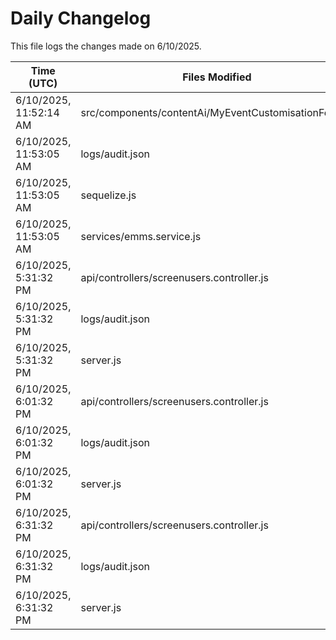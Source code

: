 # Daily Changelog

This file logs the changes made on 6/10/2025.

| Time (UTC)             | Files Modified                    | Changes (Addition/Deletion) |
|------------------------|-----------------------------------|-----------------------------|
| 6/10/2025, 11:52:14 AM | src/components/contentAi/MyEventCustomisationForm.js | 1 Additions & 1 Deletions |
| 6/10/2025, 11:53:05 AM | logs/audit.json | 15 Additions & 15 Deletions|
| 6/10/2025, 11:53:05 AM | sequelize.js | 0 Additions & 1 Deletions|
| 6/10/2025, 11:53:05 AM | services/emms.service.js | 1 Additions & 1 Deletions|
| 6/10/2025, 5:31:32 PM | api/controllers/screenusers.controller.js | 8 Additions & 8 Deletions|
| 6/10/2025, 5:31:32 PM | logs/audit.json | 15 Additions & 15 Deletions|
| 6/10/2025, 5:31:32 PM | server.js | 6 Additions & 0 Deletions|
| 6/10/2025, 6:01:32 PM | api/controllers/screenusers.controller.js | 8 Additions & 8 Deletions|
| 6/10/2025, 6:01:32 PM | logs/audit.json | 15 Additions & 15 Deletions|
| 6/10/2025, 6:01:32 PM | server.js | 6 Additions & 0 Deletions|
| 6/10/2025, 6:31:32 PM | api/controllers/screenusers.controller.js | 8 Additions & 8 Deletions|
| 6/10/2025, 6:31:32 PM | logs/audit.json | 15 Additions & 15 Deletions|
| 6/10/2025, 6:31:32 PM | server.js | 6 Additions & 0 Deletions|
